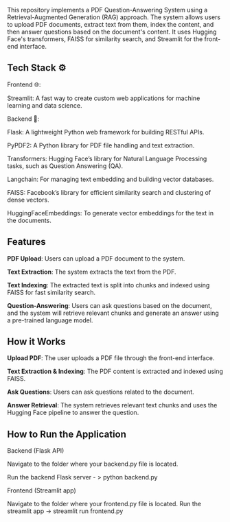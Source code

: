This repository implements a PDF Question-Answering System using a Retrieval-Augmented Generation (RAG) approach. The system allows users to upload PDF documents, extract text from them, index the content, and then answer questions based on the document's content. It uses Hugging Face's transformers, FAISS for similarity search, and Streamlit for the front-end interface.

Tech Stack ⚙️
--
Frontend 🌐:

Streamlit: A fast way to create custom web applications for machine learning and data science.

Backend 🔧:

Flask: A lightweight Python web framework for building RESTful APIs.

PyPDF2: A Python library for PDF file handling and text extraction.

Transformers: Hugging Face’s library for Natural Language Processing tasks, such as Question Answering (QA).

Langchain: For managing text embedding and building vector databases.

FAISS: Facebook’s library for efficient similarity search and clustering of dense vectors.

HuggingFaceEmbeddings: To generate vector embeddings for the text in the documents.


Features
--
**PDF Upload**: Users can upload a PDF document to the system.

**Text Extraction**: The system extracts the text from the PDF.

**Text Indexing**: The extracted text is split into chunks and indexed using FAISS for fast similarity search.

**Question-Answering**: Users can ask questions based on the document, and the system will retrieve relevant chunks and generate an answer using a pre-trained language model.

How it Works
--

**Upload PDF**: The user uploads a PDF file through the front-end interface.

**Text Extraction & Indexing**: The PDF content is extracted and indexed using FAISS.

**Ask Questions**: Users can ask questions related to the document.

**Answer Retrieval**: The system retrieves relevant text chunks and uses the Hugging Face pipeline to answer the question.


How to Run the Application
--
Backend (Flask API)

Navigate to the folder where your backend.py file is located.

Run the backend Flask server - > python backend.py

Frontend (Streamlit app)

Navigate to the folder where your frontend.py file is located.
Run the streamlit app -> streamlit run frontend.py


